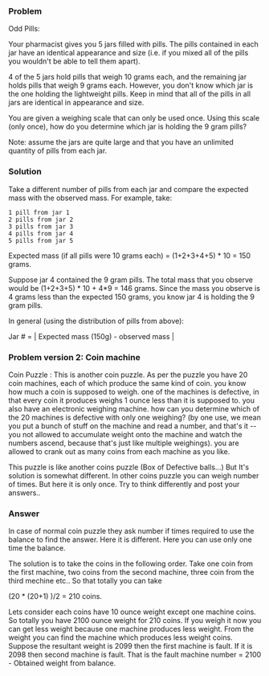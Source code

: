 ### Problem 

Odd Pills: 

Your pharmacist gives you 5 jars filled with pills. The pills contained in each jar have an identical appearance and size (i.e. if you mixed all of the pills you wouldn't be able to tell them apart).

4 of the 5 jars hold pills that weigh 10 grams each, and the remaining jar holds pills that weigh 9 grams each. However, you don't know which jar is the one holding the lightweight pills. Keep in mind that all of the pills in all jars are identical in appearance and size.

You are given a weighing scale that can only be used once. Using this scale (only once), how do you determine which jar is holding the 9 gram pills?

Note: assume the jars are quite large and that you have an unlimited quantity of pills from each jar.

### Solution 


Take a different number of pills from each jar and compare the expected mass with the observed mass. For example, take:

    1 pill from jar 1
    2 pills from jar 2
    3 pills from jar 3
    4 pills from jar 4
    5 pills from jar 5

Expected mass (if all pills were 10 grams each) = (1+2+3+4+5) * 10 = 150 grams.

Suppose jar 4 contained the 9 gram pills. The total mass that you observe would be (1+2+3+5) * 10 + 4*9 = 146 grams. Since the mass you observe is 4 grams less than the expected 150 grams, you know jar 4 is holding the 9 gram pills.

In general (using the distribution of pills from above):

Jar # = | Expected mass (150g) - observed mass |


### Problem version 2: Coin machine 
Coin Puzzle :
This is another coin puzzle.  As per the puzzle you have 20 coin machines, each of which produce the same kind of coin. you know how much a coin is supposed to weigh. one of the machines is defective, in that every coin it produces weighs 1 ounce less than it is supposed to. you also have an electronic weighing machine. how can you determine which of the 20 machines is defective with only one weighing? (by one use, we mean you put a bunch of stuff on the machine and read a number, and that's it -- you not allowed to accumulate weight onto the machine and watch the numbers ascend, because that's just like multiple weighings). you are allowed to crank out as many coins from each machine as you like.

This puzzle is like another coins puzzle (Box of Defective balls...) But It's solution is somewhat different. In other coins puzzle you can weigh number of times. But here it is only once. Try to think differently and post your answers..  

### Answer
In case of normal coin puzzle they ask number if times required to use the balance to find the answer. Here it is different. Here you can use only one time the balance.

The solution is to take the coins in the following order. Take one coin from the first machine, two coins from the second machine, three coin from the third mechine etc.. So that totally you can take

(20 * (20+1) )/2 = 210 coins. 

Lets consider each coins have 10 ounce weight except one machine coins. So totally you have 2100 ounce weight for 210 coins. If you weigh it now you can get less weight because one machine produces less weight. From the weight you can find the machine which produces less weight coins. Suppose the resultant weight is 2099 then the first machine is fault. If it is 2098 then second machine is fault. That is the fault machine number = 2100 - Obtained weight from balance.


